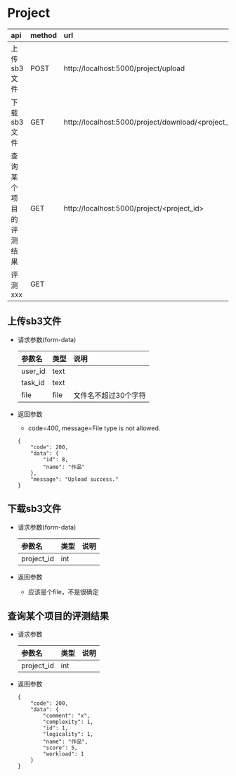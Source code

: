 # Project

| api | method| url |
| :-----| :---- | :---- |
| 上传sb3文件 | POST | http://localhost:5000/project/upload
| 下载sb3文件 | GET | http://localhost:5000/project/download/<project_id>
| 查询某个项目的评测结果| GET | http://localhost:5000/project/<project_id>
| 评测xxx| GET | 

## 上传sb3文件
- 请求参数(form-data)
    
    | 参数名 | 类型| 说明 |
    | :-----| :---- | :---- |
    | user_id | text | 
    | task_id | text |
    | file | file |  文件名不超过30个字符
    
- 返回参数
    - code=400, message=File type is not allowed.
    
    ```
    {
        "code": 200,
        "data": {
            "id": 8,
            "name": "作品"
        },
        "message": "Upload success."
    }
    ```

## 下载sb3文件
- 请求参数(form-data)
    
    | 参数名 | 类型| 说明 |
    | :-----| :---- | :---- |
    | project_id | int | 
    
- 返回参数
    - 应该是个file，不是很确定

## 查询某个项目的评测结果
- 请求参数
    
    | 参数名 | 类型| 说明 |
    | :-----| :---- | :---- |
    | project_id | int | 
    
- 返回参数
    ```
    {
        "code": 200,
        "data": {
            "comment": "x",
            "complexity": 1,
            "id": 1,
            "logicality": 1,
            "name": "作品",
            "score": 5,
            "workload": 1
        }
    }
    ```

